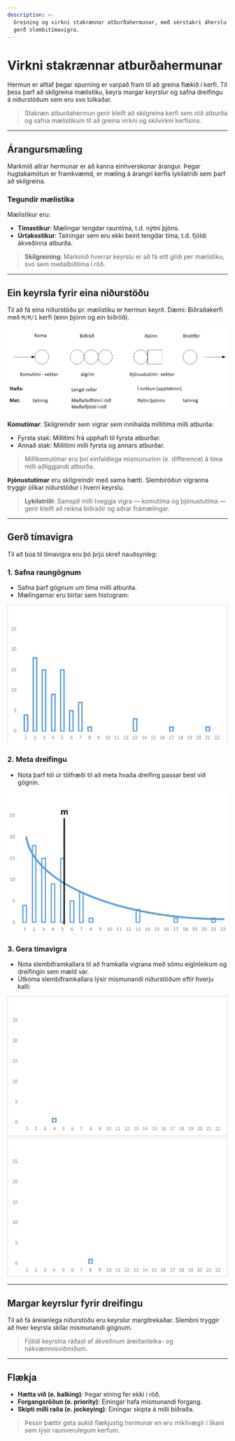 ```yaml
---
description: >-
  Greining og virkni stakrænnar atburðahermunar, með sérstakri áherslu á mælistikur og
  gerð slembitímavigra.
---
```


# Virkni stakrænnar atburðahermunar

Hermun er alltaf þegar spurning er varpað fram til að greina flækið í kerfi. Til þess
þarf að skilgreina mælistiku, keyra margar keyrslur og safna dreifingu á niðurstöðum
sem eru svo túlkaðar.

> Stakræn atburðahermun gerir kleift að skilgreina kerfi sem röð atburða og safna
> mælistikum til að greina virkni og skilvirkni kerfisins.

---

## Árangursmæling

Markmið allrar hermunar er að kanna einhverskonar árangur. Þegar hugtakamótun er framkvæmd,
er mæling á árangri kerfis lykilatriði sem þarf að skilgreina.

### Tegundir mælistika

Mælistikur eru:

- **Tímastikur**: Mælingar tengdar rauntíma, t.d. nýtni þjóns.
- **Úrtaksstikur**: Talningar sem eru ekki beint tengdar tíma, t.d. fjöldi ákveðinna atburða.

> **Skilgreining**: Markmið hverrar keyrslu er að fá eitt gildi per mælistiku, svo sem
> meðalbiðtíma í röð.

---

## Ein keyrsla fyrir eina niðurstöðu

Til að fá eina niðurstöðu pr. mælistiku er hermun keyrð. Dæmi: Biðraðakerfi með
`M/M/1` kerfi (einn þjónn og ein biðröð).

![Útskýring á SAL hermun með `M/M/1`](figs/MM1_utskyrt.jpg)

**Komutímar**: Skilgreindir sem vigrar sem innihalda millitíma milli atburða:

- Fyrsta stak: Millitími frá upphafi til fyrsta atburðar.
- Annað stak: Millitími milli fyrsta og annars atburðar.

> Millikomutímar eru því einfaldlega mismunurinn (e. difference) á tíma milli aðliggjandi atburða.

**Þjónustutímar** eru skilgreindir með sama hætti. Slembiröðun vigranna tryggir ólíkar
niðurstöður í hverri keyrslu.

> **Lykilatriði**: Samspil milli tveggja vigra — komutíma og þjónustutíma —
> gerir kleift að reikna biðraðir og aðrar frámælingar.

---

## Gerð tímavigra

Til að búa til tímavigra eru þó þrjú skref nauðsynleg:

### 1. Safna raungögnum

- Safna þarf gögnum um tíma milli atburða.
- Mælingarnar eru birtar sem histogram:

![Mæling á tíma milli atburða](figs/SAL-utskyring-graf-1.png)

### 2. Meta dreifingu

- Nota þarf tól úr tölfræði til að meta hvaða dreifing passar best við gögnin.

![Dreifing metin á mælingar](figs/SAL-utskyring-graf-2.png)

### 3. Gera tímavigra

- Nota slembiframkallara til að framkalla vigrana með sömu eiginleikum og dreifingin sem mæld var.
- Útkoma slembiframkallara lýsir mismunandi niðurstöðum eftir hverju kalli:

![Frálag slembiframkallara eftir eitt kall](figs/SAL-utskyring-graf-3.png)
![Frálag slembiframkallara eftir annað kall](figs/SAL-utskyring-graf-4.png)

---

## Margar keyrslur fyrir dreifingu

Til að fá áreianlega niðurstöðu eru keyrslur margítrekaðar. Slembni tryggir að
hver keyrsla skilar mismunandi gögnum.

> Fjöldi keyrslna ráðast af ákveðnum áreiðanleika- og nákvæmnisviðmiðum.

---

## Flækja

- **Hætta við (e. balking)**: Þegar eining fer ekki í röð.
- **Forgangsröðun (e. priority)**: Einingar hafa mismunandi forgang.
- **Skipti milli raða (e. jockeying)**: Einingar skipta á milli biðraða.

> Þessir þættir geta aukið flækjustig hermunar en eru mikilvægir í líkani sem lýsir raunverulegum
> kerfum.

